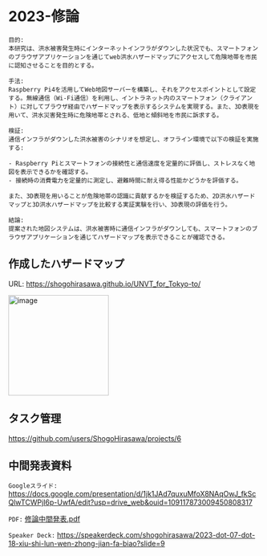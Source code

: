 # 2023-修論
```text
目的:
本研究は、洪水被害発生時にインターネットインフラがダウンした状況でも、スマートフォンのブラウザアプリケーションを通じてweb洪水ハザードマップにアクセスして危険地帯を市民に認知させることを目的とする。

手法:
Raspberry Pi4を活用してWeb地図サーバーを構築し、それをアクセスポイントとして設定する。無線通信（Wi-Fi通信）を利用し、イントラネット内のスマートフォン（クライアント）に対してブラウザ経由でハザードマップを表示するシステムを実現する。また、3D表現を用いて、洪水災害発生時に危険地帯とされる、低地と傾斜地を市民に訴求する。

検証:
通信インフラがダウンした洪水被害のシナリオを想定し、オフライン環境で以下の検証を実施する:

- Raspberry Piとスマートフォンの接続性と通信速度を定量的に評価し、ストレスなく地図を表示できるかを確認する。
- 接続時の消費電力を定量的に測定し、避難時間に耐え得る性能かどうかを評価する。

また、3D表現を用いることが危険地帯の認識に貢献するかを検証するため、2D洪水ハザードマップと3D洪水ハザードマップを比較する実証実験を行い、3D表現の評価を行う。

結論:
提案された地図システムは、洪水被害時に通信インフラがダウンしても、スマートフォンのブラウザアプリケーションを通じてハザードマップを表示できることが確認できる。
```

## 作成したハザードマップ
URL: https://shogohirasawa.github.io/UNVT_for_Tokyo-to/

<img width="200" alt="image" src="https://github.com/ShogoHirasawa/2023-syuron/assets/29940264/8e49ed31-985e-4e1e-baeb-dbfeba341e2d">

## タスク管理
https://github.com/users/ShogoHirasawa/projects/6

## 中間発表資料
```Googleスライド:``` https://docs.google.com/presentation/d/1jk1JAd7quxuMfoX8NAqOwJ_fkScQlwTCWPjI6p-UwfA/edit?usp=drive_web&ouid=109117873009450808317

```PDF:``` [修論中間発表.pdf](https://github.com/ShogoHirasawa/2023-syuron/files/12065291/default.pdf)

```Speaker Deck:``` https://speakerdeck.com/shogohirasawa/2023-dot-07-dot-18-xiu-shi-lun-wen-zhong-jian-fa-biao?slide=9


